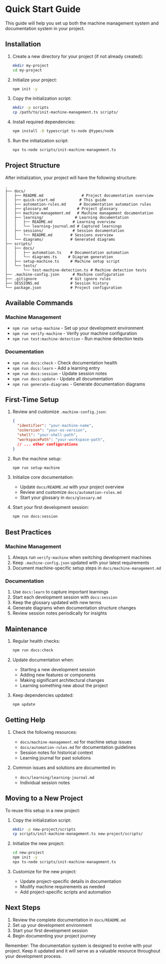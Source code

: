 # Quick Start Guide

This guide will help you set up both the machine management system and documentation system in your project.

## Installation

1. Create a new directory for your project (if not already created):
   ```bash
   mkdir my-project
   cd my-project
   ```

2. Initialize your project:
   ```bash
   npm init -y
   ```

3. Copy the initialization script:
   ```bash
   mkdir -p scripts
   cp /path/to/init-machine-management.ts scripts/
   ```

4. Install required dependencies:
   ```bash
   npm install -D typescript ts-node @types/node
   ```

5. Run the initialization script:
   ```bash
   npx ts-node scripts/init-machine-management.ts
   ```

## Project Structure

After initialization, your project will have the following structure:
```
.
├── docs/
│   ├── README.md                 # Project documentation overview
│   ├── quick-start.md           # This guide
│   ├── automation-rules.md      # Documentation automation rules
│   ├── glossary.md             # Project glossary
│   ├── machine-management.md   # Machine management documentation
│   ├── learning/              # Learning documentation
│   │   ├── README.md         # Learning overview
│   │   └── learning-journal.md # Captured learnings
│   ├── sessions/             # Session documentation
│   │   └── README.md        # Sessions overview
│   └── diagrams/            # Generated diagrams
├── scripts/
│   ├── docs/
│   │   ├── automation.ts    # Documentation automation
│   │   └── diagrams.ts     # Diagram generation
│   ├── setup-machine.ts     # Machine setup script
│   └── tests/
│       └── test-machine-detection.ts # Machine detection tests
├── .machine-config.json      # Machine configuration
├── .gitignore               # Git ignore rules
├── SESSIONS.md              # Session history
└── package.json             # Project configuration
```

## Available Commands

### Machine Management
- `npm run setup-machine` - Set up your development environment
- `npm run verify-machine` - Verify your machine configuration
- `npm run test:machine-detection` - Run machine detection tests

### Documentation
- `npm run docs:check` - Check documentation health
- `npm run docs:learn` - Add a learning entry
- `npm run docs:session` - Update session notes
- `npm run docs:update` - Update all documentation
- `npm run generate-diagrams` - Generate documentation diagrams

## First-Time Setup

1. Review and customize `.machine-config.json`:
   ```json
   {
     "identifier": "your-machine-name",
     "osVersion": "your-os-version",
     "shell": "your-shell-path",
     "workspacePath": "your-workspace-path",
     // ... other configurations
   }
   ```

2. Run the machine setup:
   ```bash
   npm run setup-machine
   ```

3. Initialize core documentation:
   - Update `docs/README.md` with your project overview
   - Review and customize `docs/automation-rules.md`
   - Start your glossary in `docs/glossary.md`

4. Start your first development session:
   ```bash
   npm run docs:session
   ```

## Best Practices

### Machine Management
1. Always run `verify-machine` when switching development machines
2. Keep `.machine-config.json` updated with your latest requirements
3. Document machine-specific setup steps in `docs/machine-management.md`

### Documentation
1. Use `docs:learn` to capture important learnings
2. Start each development session with `docs:session`
3. Keep the glossary updated with new terms
4. Generate diagrams when documentation structure changes
5. Review session notes periodically for insights

## Maintenance

1. Regular health checks:
   ```bash
   npm run docs:check
   ```

2. Update documentation when:
   - Starting a new development session
   - Adding new features or components
   - Making significant architectural changes
   - Learning something new about the project

3. Keep dependencies updated:
   ```bash
   npm update
   ```

## Getting Help

1. Check the following resources:
   - `docs/machine-management.md` for machine setup issues
   - `docs/automation-rules.md` for documentation guidelines
   - Session notes for historical context
   - Learning journal for past solutions

2. Common issues and solutions are documented in:
   - `docs/learning/learning-journal.md`
   - Individual session notes

## Moving to a New Project

To reuse this setup in a new project:

1. Copy the initialization script:
   ```bash
   mkdir -p new-project/scripts
   cp scripts/init-machine-management.ts new-project/scripts/
   ```

2. Initialize the new project:
   ```bash
   cd new-project
   npm init -y
   npx ts-node scripts/init-machine-management.ts
   ```

3. Customize for the new project:
   - Update project-specific details in documentation
   - Modify machine requirements as needed
   - Add project-specific scripts and automation

## Next Steps

1. Review the complete documentation in `docs/README.md`
2. Set up your development environment
3. Start your first development session
4. Begin documenting your project journey

Remember: The documentation system is designed to evolve with your project. Keep it updated and it will serve as a valuable resource throughout your development process. 